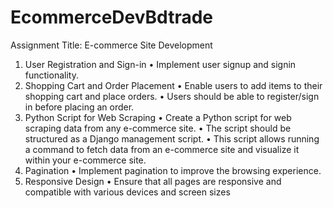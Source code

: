# EcommerceDevBdtrade
Assignment Title: E-commerce Site Development
1. User Registration and Sign-in
• Implement user signup and signin functionality.
2. Shopping Cart and Order Placement
• Enable users to add items to their shopping cart and place orders.
• Users should be able to register/sign in before placing an order.
3. Python Script for Web Scraping
• Create a Python script for web scraping data from any e-commerce site.
• The script should be structured as a Django management script.
• This script allows running a command to fetch data from an e-commerce site and 
visualize it within your e-commerce site.
4. Pagination
• Implement pagination to improve the browsing experience.
5. Responsive Design
• Ensure that all pages are responsive and compatible with various devices and screen 
sizes
